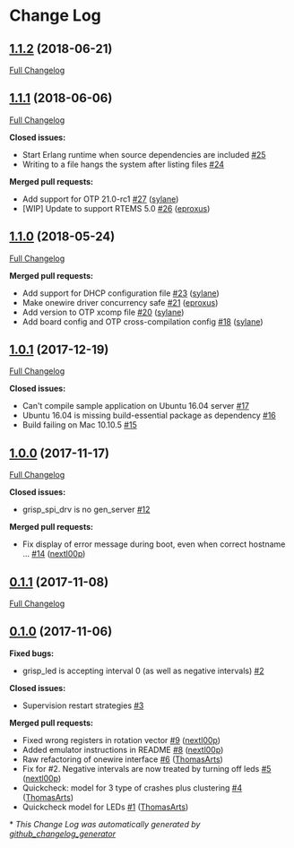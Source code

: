 # Change Log

## [1.1.2](https://github.com/grisp/grisp/tree/1.1.2) (2018-06-21)
[Full Changelog](https://github.com/grisp/grisp/compare/1.1.1...1.1.2)

## [1.1.1](https://github.com/grisp/grisp/tree/1.1.1) (2018-06-06)
[Full Changelog](https://github.com/grisp/grisp/compare/1.1.0...1.1.1)

**Closed issues:**

- Start Erlang runtime when source dependencies are included [\#25](https://github.com/grisp/grisp/issues/25)
- Writing to a file hangs the system after listing files [\#24](https://github.com/grisp/grisp/issues/24)

**Merged pull requests:**

- Add support for OTP 21.0-rc1 [\#27](https://github.com/grisp/grisp/pull/27) ([sylane](https://github.com/sylane))
- \[WIP\] Update to support RTEMS 5.0 [\#26](https://github.com/grisp/grisp/pull/26) ([eproxus](https://github.com/eproxus))

## [1.1.0](https://github.com/grisp/grisp/tree/1.1.0) (2018-05-24)
[Full Changelog](https://github.com/grisp/grisp/compare/1.0.1...1.1.0)

**Merged pull requests:**

- Add support for DHCP configuration file [\#23](https://github.com/grisp/grisp/pull/23) ([sylane](https://github.com/sylane))
- Make onewire driver concurrency safe [\#21](https://github.com/grisp/grisp/pull/21) ([eproxus](https://github.com/eproxus))
- Add version to OTP xcomp file [\#20](https://github.com/grisp/grisp/pull/20) ([sylane](https://github.com/sylane))
- Add board config and OTP cross-compilation config [\#18](https://github.com/grisp/grisp/pull/18) ([sylane](https://github.com/sylane))

## [1.0.1](https://github.com/grisp/grisp/tree/1.0.1) (2017-12-19)
[Full Changelog](https://github.com/grisp/grisp/compare/1.0.0...1.0.1)

**Closed issues:**

- Can't compile sample application on Ubuntu 16.04 server [\#17](https://github.com/grisp/grisp/issues/17)
- Ubuntu 16.04 is missing build-essential package as dependency [\#16](https://github.com/grisp/grisp/issues/16)
- Build failing on Mac 10.10.5 [\#15](https://github.com/grisp/grisp/issues/15)

## [1.0.0](https://github.com/grisp/grisp/tree/1.0.0) (2017-11-17)
[Full Changelog](https://github.com/grisp/grisp/compare/0.1.1...1.0.0)

**Closed issues:**

- grisp\_spi\_drv is no gen\_server [\#12](https://github.com/grisp/grisp/issues/12)

**Merged pull requests:**

- Fix display of error message during boot, even when correct hostname … [\#14](https://github.com/grisp/grisp/pull/14) ([nextl00p](https://github.com/nextl00p))

## [0.1.1](https://github.com/grisp/grisp/tree/0.1.1) (2017-11-08)
[Full Changelog](https://github.com/grisp/grisp/compare/0.1.0...0.1.1)

## [0.1.0](https://github.com/grisp/grisp/tree/0.1.0) (2017-11-06)
**Fixed bugs:**

- grisp\_led is accepting interval 0 \(as well as negative intervals\) [\#2](https://github.com/grisp/grisp/issues/2)

**Closed issues:**

- Supervision restart strategies [\#3](https://github.com/grisp/grisp/issues/3)

**Merged pull requests:**

- Fixed wrong registers in rotation vector [\#9](https://github.com/grisp/grisp/pull/9) ([nextl00p](https://github.com/nextl00p))
- Added emulator instructions in README [\#8](https://github.com/grisp/grisp/pull/8) ([nextl00p](https://github.com/nextl00p))
- Raw refactoring of onewire interface [\#6](https://github.com/grisp/grisp/pull/6) ([ThomasArts](https://github.com/ThomasArts))
- Fix for \#2. Negative intervals are now treated by turning off leds [\#5](https://github.com/grisp/grisp/pull/5) ([nextl00p](https://github.com/nextl00p))
- Quickcheck: model for 3 type of crashes plus clustering [\#4](https://github.com/grisp/grisp/pull/4) ([ThomasArts](https://github.com/ThomasArts))
- Quickcheck model for LEDs [\#1](https://github.com/grisp/grisp/pull/1) ([ThomasArts](https://github.com/ThomasArts))



\* *This Change Log was automatically generated by [github_changelog_generator](https://github.com/skywinder/Github-Changelog-Generator)*